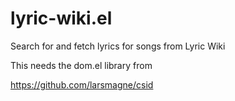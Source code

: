 lyric-wiki.el
=============

Search for and fetch lyrics for songs from Lyric Wiki

This needs the dom.el library from

https://github.com/larsmagne/csid
